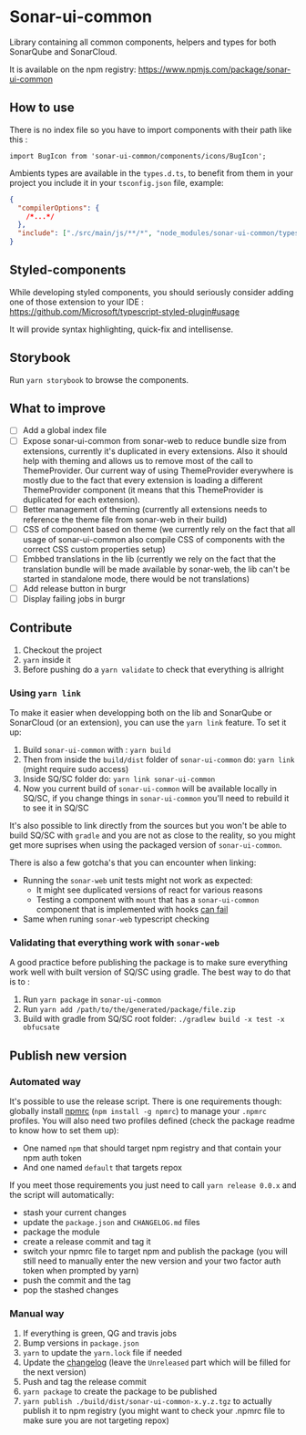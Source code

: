 # Sonar-ui-common

Library containing all common components, helpers and types for both SonarQube and SonarCloud.

It is available on the npm registry: https://www.npmjs.com/package/sonar-ui-common

## How to use

There is no index file so you have to import components with their path like this :

```Ts
import BugIcon from 'sonar-ui-common/components/icons/BugIcon';
```

Ambients types are available in the `types.d.ts`, to benefit from them in your project you include it in your `tsconfig.json` file, example:

```json
{
  "compilerOptions": {
    /*...*/
  },
  "include": ["./src/main/js/**/*", "node_modules/sonar-ui-common/types.d.ts"]
}
```

## Styled-components

While developing styled components, you should seriously consider adding one of those extension to your IDE : https://github.com/Microsoft/typescript-styled-plugin#usage

It will provide syntax highlighting, quick-fix and intellisense.

## Storybook

Run `yarn storybook` to browse the components.

## What to improve

- [ ] Add a global index file
- [ ] Expose sonar-ui-common from sonar-web to reduce bundle size from extensions, currently it's duplicated in every extensions. Also it should help with theming and allows us to remove most of the call to ThemeProvider. Our current way of using ThemeProvider everywhere is mostly due to the fact that every extension is loading a different ThemeProvider component (it means that this ThemeProvider is duplicated for each extension).
- [ ] Better management of theming (currently all extensions needs to reference the theme file from sonar-web in their build)
- [ ] CSS of component based on theme (we currently rely on the fact that all usage of sonar-ui-common also compile CSS of components with the correct CSS custom properties setup)
- [ ] Embbed translations in the lib (currently we rely on the fact that the translation bundle will be made available by sonar-web, the lib can't be started in standalone mode, there would be not translations)
- [ ] Add release button in burgr
- [ ] Display failing jobs in burgr

## Contribute

1. Checkout the project
2. `yarn` inside it
3. Before pushing do a `yarn validate` to check that everything is allright

### Using `yarn link`
To make it easier when developping both on the lib and SonarQube or SonarCloud (or an extension), you can use the `yarn link` feature.
To set it up:

  1. Build `sonar-ui-common` with : `yarn build`
  2. Then from inside the `build/dist` folder of `sonar-ui-common` do: `yarn link` (might require sudo access)
  3. Inside SQ/SC folder do: `yarn link sonar-ui-common`
  4. Now you current build of `sonar-ui-common` will be available locally in SQ/SC, if you change things in `sonar-ui-common` you'll need to rebuild it to see it in SQ/SC

It's also possible to link directly from the sources but you won't be able to build SQ/SC with `gradle` and you are not as close to the reality, so you might get more suprises when using the packaged version of `sonar-ui-common`.

There is also a few gotcha's that you can encounter when linking: 
* Running the `sonar-web` unit tests might not work as expected:
  * It might see duplicated versions of react for various reasons
  * Testing a component with `mount` that has a `sonar-ui-common` component that is implemented with hooks [can fail](https://reactjs.org/warnings/invalid-hook-call-warning.html#duplicate-react)
* Same when runing `sonar-web` typescript checking

### Validating that everything work with `sonar-web`
A good practice before publishing the package is to make sure everything work well with built version of SQ/SC using gradle. The best way to do that is to : 

1. Run `yarn package` in `sonar-ui-common`
2. Run `yarn add /path/to/the/generated/package/file.zip`
3. Build with gradle from SQ/SC root folder: `./gradlew build -x test -x obfucsate`

## Publish new version

### Automated way

It's possible to use the release script. There is one requirements though: globally install [npmrc](https://www.npmjs.com/package/npmrc) (`npm install -g npmrc`) to manage your `.npmrc` profiles. You will also need two profiles defined (check the package readme to know how to set them up): 
* One named `npm` that should target npm registry and that contain your npm auth token
* And one named `default` that targets repox

If you meet those requirements you just need to call `yarn release 0.0.x` and the script will automatically:
* stash your current changes
* update the `package.json` and `CHANGELOG.md` files
* package the module
* create a release commit and tag it
* switch your npmrc file to target npm and publish the package (you will still need to manually enter the new version and your two factor auth token when prompted by yarn)
* push the commit and the tag
* pop the stashed changes


### Manual way

1. If everything is green, QG and travis jobs
2. Bump versions in `package.json`
3. `yarn` to update the `yarn.lock` file if needed
4. Update the [changelog](./CHANGELOG.md) (leave the `Unreleased` part which will be filled for the next version)
5. Push and tag the release commit
6. `yarn package` to create the package to be published
7. `yarn publish ./build/dist/sonar-ui-common-x.y.z.tgz` to actually publish it to npm registry (you might want to check your .npmrc file to make sure you are not targeting repox)
